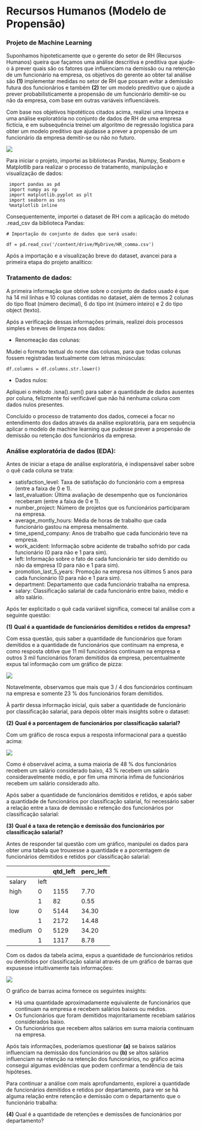 # Recursos Humanos (Modelo de Propensão)
### Projeto de Machine Learning

 Suponhamos hipoteticamente que o gerente do setor de RH (Recursos Humanos) queira que façamos uma análise descritiva e preditiva que ajude-o à prever quais são os fatores que influenciam na demissão ou na retenção de um funcionário na empresa, os objetivos do gerente ao obter tal análise são **(1)** implementar medidas no setor de RH que possam evitar a demissão futura dos funcionários e também **(2)** ter um modelo preditivo que o ajude a prever probabilisticamente a propensão de um funcionário demitir-se ou não da empresa, com base em outras variáveis influenciáveis.

Com base nos objetivos hipotéticos citados acima, realizei uma limpeza e uma análise exploratória no conjunto de dados de RH de uma empresa fictícia, e em subsequência treinei um algoritmo de regressão logística para obter um modelo preditivo que ajudasse a prever a propensão de um funcionário da empresa demitir-se ou não no futuro.

![](./img/capa.jpg)

Para iniciar o projeto, importei as bibliotecas Pandas, Numpy, Seaborn e Matplotlib para realizar o processo de tratamento, manipulação e visualização de dados:

```
 import pandas as pd 
 import numpy as np
 import matplotlib.pyplot as plt
 import seaborn as sns
 %matplotlib inline
  ```
Consequentemente, importei o dataset de RH com a aplicação do método .read_csv da biblioteca Pandas:

```
# Importação do conjunto de dados que será usado:

df = pd.read_csv('/content/drive/MyDrive/HR_comma.csv')
```
Após a importação e a visualização breve do dataset, avancei para a primeira etapa do projeto analítico:

### Tratamento de dados:

A primeira informação que obtive sobre o conjunto de dados usado é que há 14 mil linhas e 10 colunas contidas no dataset, além de termos 2 colunas do tipo float (número decimal), 6 do tipo int (número inteiro) e 2 do tipo object (texto).

Após a verificação dessas informações primais, realizei dois processos simples e breves de limpeza nos dados:

* Renomeação das colunas:

Mudei o formato textual do nome das colunas, para que todas colunas fossem registradas textualmente com letras minúsculas:

```
df.columns = df.columns.str.lower()
```

* Dados nulos:

Apliquei o método .isna().sum() para saber a quantidade de dados ausentes por coluna, felizmente foi verificável que não há nenhuma coluna com dados nulos presentes.

Concluído o processo de tratamento dos dados, comecei a focar no entendimento dos dados através da análise exploratória, para em sequência aplicar o modelo de machine learning que pudesse prever a propensão de demissão ou retenção dos funcionários da empresa.

### Análise exploratória de dados (EDA):

Antes de iniciar a etapa de análise exploratória, é indispensável saber sobre o quê cada coluna se trata:

* satisfaction_level: Taxa de satisfação do funcionário com a empresa (entre a faixa de 0 e 1).
* last_evaluation: Última avaliação de desempenho que os funcionários receberam (entre a faixa de 0 e 1).
* number_project: Número de projetos que os funcionários participaram na empresa.
* average_montly_hours: Média de horas de trabalho que cada funcionário gastou na empresa mensalmente.
* time_spend_company: Anos de trabalho que cada funcionário teve na empresa.
* work_acident: Informação sobre acidente de trabalho sofrido por cada funcionário (0 para não e 1 para sim).
* left: Informação sobre o fato de cada funcionário ter sido demitido ou não da empresa (0 para não e 1 para sim).
* promotion_last_5_years: Promoção na empresa nos últimos 5 anos para cada funcionário (0 para não e 1 para sim).
* department: Departamento que cada funcionário trabalha na empresa.
* salary: Classificação salarial de cada funcionário entre baixo, médio e alto salário.

Após ter explicitado o quê cada variável significa, comecei tal análise com a seguinte questão:

**(1)** **Qual é a quantidade de funcionários demitidos e retidos da empresa?**

Com essa questão, quis saber a quantidade de funcionários que foram demitidos e a quantidade de funcionários que continuam na empresa, e como resposta obtive que 11 mil funcionários continuam na empresa e outros 3 mil funcionários foram demitidos da empresa, percentualmente expus tal informação com um gráfico de pizza:

![](./img/gr_1.png)

Notavelmente, observamos que mais que 3 / 4 dos funcionários continuam na empresa e somente 23 % dos funcionários foram demitidos.

À partir dessa informação inicial, quis saber a quantidade de funcionário por classificação salarial, para depois obter mais insights sobre o dataset:

**(2)** **Qual é a porcentagem de funcionários por classificação salarial?**

Com um gráfico de rosca expus a resposta informacional para a questão acima:

![](./img/gr_2.png)

Como é observável acima, a suma maioria de 48 % dos funcionários recebem um salário considerado baixo, 43 % recebem um salário consideravelmente médio, e por fim uma minoria ínfima de funcionários recebem um salário considerado alto.

Após saber a quantidade de funcionários demitidos e retidos, e após saber a quantidade de funcionários por classificação salarial, foi necessário saber a relação entre a taxa de demissão e retenção dos funcionários por classificação salarial:

**(3)** **Qual é a taxa de retenção e demissão dos funcionários por classificação salarial?**

Antes de responder tal questão com um gráfico, manipulei os dados para obter uma tabela que trouxesse a quantidade e a porcentagem de funcionários demitidos e retidos por classificação salarial:


|        |      | qtd_left | perc_left |
|--------|------|----------|-----------|
| salary | left |          |           |
| high   | 0    | 1155     | 7.70      |
|        | 1    | 82       | 0.55      |
| low    | 0    | 5144     | 34.30     |
|        | 1    | 2172     | 14.48     |
| medium | 0    | 5129     | 34.20     |
|        | 1    | 1317     | 8.78      |

Com os dados da tabela acima, expus a quantidade de funcionários retidos ou demitidos por classificação salarial através de um gráfico de barras que expusesse intuitivamente tais informações:

![](./img/gr_3.png)

O gráfico de barras acima fornece os seguintes insights:

* Há uma quantidade aproximadamente equivalente de funcionários que continuam na empresa e recebem salários baixos ou médios.
* Os funcionários que foram demitidos majoritariamente recebiam salários considerados baixo.
* Os funcionários que recebem altos salários em suma maioria continuam na empresa.

Após tais informações, poderíamos questionar **(a)** se baixos salários influenciam na demissão dos funcionários ou **(b)** se altos salários influenciam na retenção na retenção dos funcionários, no gráfico acima consegui algumas evidências que podem confirmar a tendência de tais hipóteses.

Para continuar a análise com mais aprofundamento, explorei a quantidade de funcionários demitidos e retidos por departamento, para ver se há alguma relação entre retenção e demissão com o departamento que o funcionário trabalha:

**(4)** Qual é a quantidade de retenções e demissões de funcionários por departamento?

